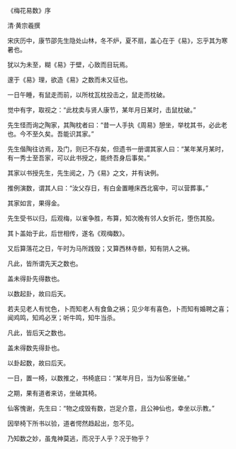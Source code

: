 《梅花易数》序

清·黄宗羲撰

宋庆历中，康节邵先生隐处山林，冬不炉，夏不扇，盖心在于《易》，忘乎其为寒暑也。

犹以为未至，糊《易》于壁，心致而目玩焉。

邃于《易》理，欲造《易》之数而未又征也。

一日午睡，有鼠走而前，以所枕瓦枕投击之，鼠走而枕破。

觉中有字，取视之：“此枕卖与贤人康节，某年月日某时，击鼠枕破。”

先生怪而询之陶家，其陶枕者曰：“昔一人手执《周易》憩坐，举枕其书，必此老也。今不至久矣。吾能识其家。”

先生偕陶往访焉，及门，则已不存矣，但遗书一册谓其家人曰：“某年某月某时，有一秀士至吾家，可以此书授之，能终吾身后事矣。”

其家以书授先生，先生阅之，乃《易》之文，并有诀例。

推例演数，谓其人曰：“汝父存日，有白金置睡床西北窖中，可以营葬事。”

其家如言，果得金。

先生受书以归，后观梅，以雀争胜，布算，知次晚有邻人女折花，堕伤其股。

其卜盖始于此，后世相传，遂名《观梅数》。

又后算落花之日，午时为马所践毁；又算西林寺额，知有阴人之祸。

凡此，皆所谓先天之数也。

盖未得卦先得数也。

以数起卦，故曰后天。

若夫见老人有忧色，卜而知老人有食鱼之祸；见少年有喜色，卜而知有婚聘之喜；闻鸡鸣，知鸡必烹；听牛鸣，知牛当杀。

凡此，皆后天之数也。

盖未得数先得卦也。

以卦起数，故曰后天。

一日，置一椅，以数推之，书椅底曰：“某年月日，当为仙客坐破。”

之期，果有道者来访，坐破其椅。

仙客愧谢，先生曰：“物之成毁有数，岂足介意，且公神仙也，幸坐以示教。”

因举椅下所书以验，道者愕然趋起出，忽不见。

乃知数之妙，虽鬼神莫逃，而况于人乎？况于物乎？

